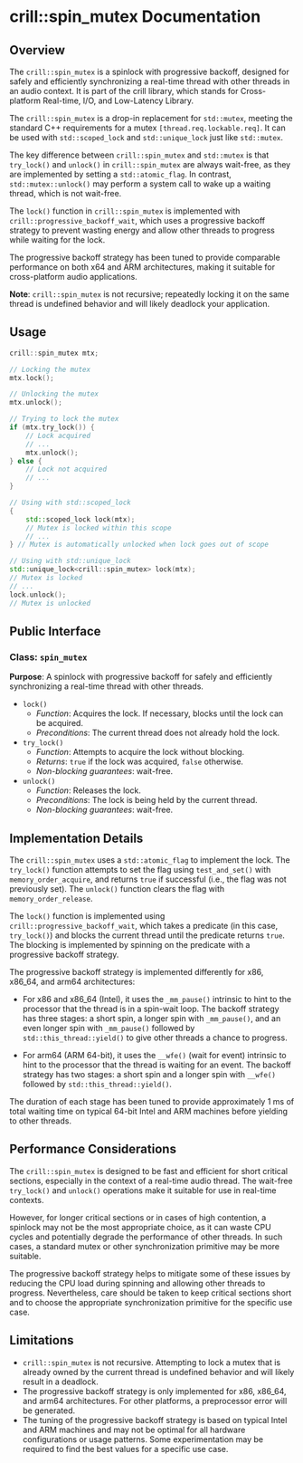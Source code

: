 # crill::spin_mutex Documentation

## Overview
The `crill::spin_mutex` is a spinlock with progressive backoff, designed for safely and efficiently synchronizing a real-time thread with other threads in an audio context. It is part of the crill library, which stands for Cross-platform Real-time, I/O, and Low-Latency Library.

The `crill::spin_mutex` is a drop-in replacement for `std::mutex`, meeting the standard C++ requirements for a mutex `[thread.req.lockable.req]`. It can be used with `std::scoped_lock` and `std::unique_lock` just like `std::mutex`.

The key difference between `crill::spin_mutex` and `std::mutex` is that `try_lock()` and `unlock()` in `crill::spin_mutex` are always wait-free, as they are implemented by setting a `std::atomic_flag`. In contrast, `std::mutex::unlock()` may perform a system call to wake up a waiting thread, which is not wait-free.

The `lock()` function in `crill::spin_mutex` is implemented with `crill::progressive_backoff_wait`, which uses a progressive backoff strategy to prevent wasting energy and allow other threads to progress while waiting for the lock.

The progressive backoff strategy has been tuned to provide comparable performance on both x64 and ARM architectures, making it suitable for cross-platform audio applications.

**Note**: `crill::spin_mutex` is not recursive; repeatedly locking it on the same thread is undefined behavior and will likely deadlock your application.

## Usage

```cpp
crill::spin_mutex mtx;

// Locking the mutex
mtx.lock();

// Unlocking the mutex
mtx.unlock();

// Trying to lock the mutex
if (mtx.try_lock()) {
    // Lock acquired
    // ...
    mtx.unlock();
} else {
    // Lock not acquired
    // ...
}

// Using with std::scoped_lock
{
    std::scoped_lock lock(mtx);
    // Mutex is locked within this scope
    // ...
} // Mutex is automatically unlocked when lock goes out of scope

// Using with std::unique_lock
std::unique_lock<crill::spin_mutex> lock(mtx);
// Mutex is locked
// ...
lock.unlock();
// Mutex is unlocked
```

## Public Interface

### Class: `spin_mutex`
**Purpose**: A spinlock with progressive backoff for safely and efficiently synchronizing a real-time thread with other threads.

- `lock()`
  - *Function*: Acquires the lock. If necessary, blocks until the lock can be acquired.
  - *Preconditions*: The current thread does not already hold the lock.
- `try_lock()`
  - *Function*: Attempts to acquire the lock without blocking.
  - *Returns*: `true` if the lock was acquired, `false` otherwise.
  - *Non-blocking guarantees*: wait-free.
- `unlock()`
  - *Function*: Releases the lock.
  - *Preconditions*: The lock is being held by the current thread.
  - *Non-blocking guarantees*: wait-free.

## Implementation Details

The `crill::spin_mutex` uses a `std::atomic_flag` to implement the lock. The `try_lock()` function attempts to set the flag using `test_and_set()` with `memory_order_acquire`, and returns `true` if successful (i.e., the flag was not previously set). The `unlock()` function clears the flag with `memory_order_release`.

The `lock()` function is implemented using `crill::progressive_backoff_wait`, which takes a predicate (in this case, `try_lock()`) and blocks the current thread until the predicate returns `true`. The blocking is implemented by spinning on the predicate with a progressive backoff strategy.

The progressive backoff strategy is implemented differently for x86, x86_64, and arm64 architectures:

- For x86 and x86_64 (Intel), it uses the `_mm_pause()` intrinsic to hint to the processor that the thread is in a spin-wait loop. The backoff strategy has three stages: a short spin, a longer spin with `_mm_pause()`, and an even longer spin with `_mm_pause()` followed by `std::this_thread::yield()` to give other threads a chance to progress.

- For arm64 (ARM 64-bit), it uses the `__wfe()` (wait for event) intrinsic to hint to the processor that the thread is waiting for an event. The backoff strategy has two stages: a short spin and a longer spin with `__wfe()` followed by `std::this_thread::yield()`.

The duration of each stage has been tuned to provide approximately 1 ms of total waiting time on typical 64-bit Intel and ARM machines before yielding to other threads.

## Performance Considerations

The `crill::spin_mutex` is designed to be fast and efficient for short critical sections, especially in the context of a real-time audio thread. The wait-free `try_lock()` and `unlock()` operations make it suitable for use in real-time contexts.

However, for longer critical sections or in cases of high contention, a spinlock may not be the most appropriate choice, as it can waste CPU cycles and potentially degrade the performance of other threads. In such cases, a standard mutex or other synchronization primitive may be more suitable.

The progressive backoff strategy helps to mitigate some of these issues by reducing the CPU load during spinning and allowing other threads to progress. Nevertheless, care should be taken to keep critical sections short and to choose the appropriate synchronization primitive for the specific use case.

## Limitations

- `crill::spin_mutex` is not recursive. Attempting to lock a mutex that is already owned by the current thread is undefined behavior and will likely result in a deadlock.
- The progressive backoff strategy is only implemented for x86, x86_64, and arm64 architectures. For other platforms, a preprocessor error will be generated.
- The tuning of the progressive backoff strategy is based on typical Intel and ARM machines and may not be optimal for all hardware configurations or usage patterns. Some experimentation may be required to find the best values for a specific use case.